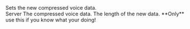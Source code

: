 <function name="SetData" parent="VoiceData" type="classfunc">
	<description>
		Sets the new compressed voice data.<br>
	</description>
	<realm>Server</realm>
	<args>
		<arg name="data" type="string">The compressed voice data.</arg>
		<arg name="length" type="number" default="nil">The length of the new data. **Only** use this if you know what your doing!</arg>
	</args>
</function>
